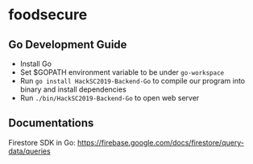 # foodsecure
## Go Development Guide
- Install Go
- Set $GOPATH environment variable to be under `go-workspace`
- Run `go install HackSC2019-Backend-Go` to compile our program into binary and install dependencies
- Run `./bin/HackSC2019-Backend-Go` to open web server

## Documentations
Firestore SDK in Go: https://firebase.google.com/docs/firestore/query-data/queries

